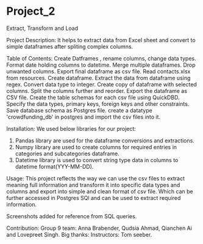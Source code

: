 # Project_2

Extract, Transform and Load


Project Description:
It helps to extract data from Excel sheet and convert to simple dataframes after spliting complex columns. 
 


Table of Contents:
Create Datframes , rename columns, change data types.
Format date holding columns to datetime.
Merge multiple dataframes.
Drop unwanted columns.
Export final dataframe  as csv file.
Read contacts.xlsx from resources.
Create dataframe.
Extract the data from dataframe using regex.
Convert data type to integer.
Create copy of dataframe with selected columns.
Split the columns further and reorder.
Export the dataframe as CSV file.
Create the table schemas for each csv file using QuickDBD.
Specify the data types, primary keys, foreign keys and other constraints.
Save database schema as Postgres file.
create a datatype 'crowdfunding_db' in postgres and import the csv files into it.






Installation:
We used below libraries for our project:
1. Pandas library are used for the dataframe conversions and extractions. 
2. Numpy library are used to create columns for required entries in categories and subcategories dataframe.
3. Datetime library is used to convert string type data in columns to datetime format(YYY-MM-DD).  


Usage:
This project reflects the way we can use the csv files to extract meaning full information and transform it into specific data types and columns and export into simple and clean format of csv file. Which can be further accessed in Postgres SQl and can be used to extract required information.

Screenshots added for reference from SQL queries.



Contribution:
Group 9 team: Anna Brabender, Qudsia Ahmad, Qianchen Ai and Lovepreet Singh.
Big thanks: Instructors: Tom seeber.  
